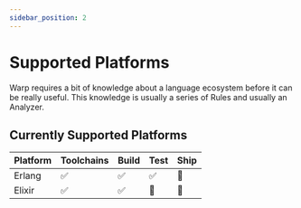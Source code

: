 ```yaml
---
sidebar_position: 2
---
```


# Supported Platforms

Warp requires a bit of knowledge about a language ecosystem before
it can be really useful. This knowledge is usually a series of Rules
and usually an Analyzer.

## Currently Supported Platforms

| Platform | Toolchains | Build | Test | Ship| 
|----------|------------|-------|------|-----|
| Erlang | ✅ | ✅ | ✅ | 🚧 |
| Elixir | ✅ | ✅ | 🚧 | 🚧 |
